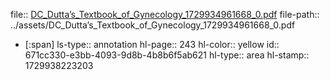 file:: [DC_Dutta’s_Textbook_of_Gynecology_1729934961668_0.pdf](../assets/DC_Dutta’s_Textbook_of_Gynecology_1729934961668_0.pdf)
file-path:: ../assets/DC_Dutta’s_Textbook_of_Gynecology_1729934961668_0.pdf

- [:span]
  ls-type:: annotation
  hl-page:: 243
  hl-color:: yellow
  id:: 671cc330-e3bb-4093-9d8b-4b8b6f5ab621
  hl-type:: area
  hl-stamp:: 1729938223203